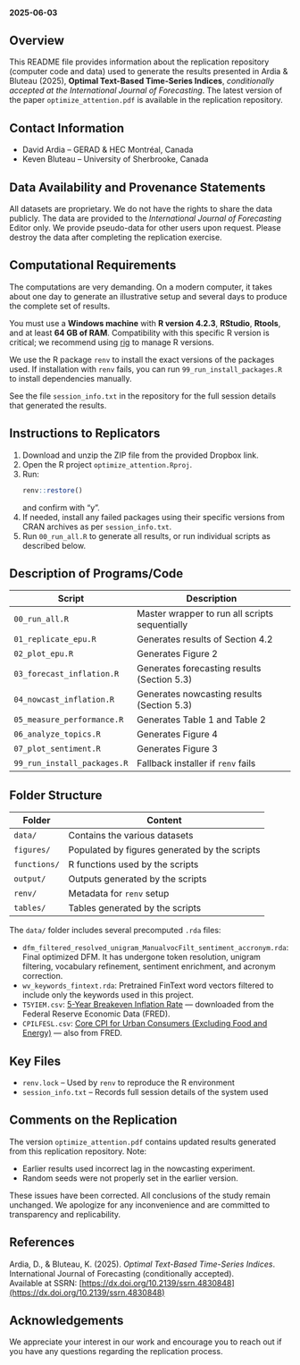 #### 2025-06-03

## Overview

This README file provides information about the replication repository (computer code and data) used to generate the results presented in Ardia & Bluteau (2025), **Optimal Text-Based Time-Series Indices**, *conditionally accepted at the International Journal of Forecasting*. The latest version of the paper `optimize_attention.pdf` is available in the replication repository.

## Contact Information

- David Ardia – GERAD & HEC Montréal, Canada  
- Keven Bluteau – University of Sherbrooke, Canada

## Data Availability and Provenance Statements

All datasets are proprietary. We do not have the rights to share the data publicly. The data are provided to the *International Journal of Forecasting* Editor only. We provide pseudo-data for other users upon request. Please destroy the data after completing the replication exercise.

## Computational Requirements

The computations are very demanding. On a modern computer, it takes about one day to generate an illustrative setup and several days to produce the complete set of results.

You must use a **Windows machine** with **R version 4.2.3**, **RStudio**, **Rtools**, and at least **64 GB of RAM**. Compatibility with this specific R version is critical; we recommend using [rig](https://github.com/r-lib/rig/releases) to manage R versions.

We use the R package `renv` to install the exact versions of the packages used. If installation with `renv` fails, you can run `99_run_install_packages.R` to install dependencies manually.

See the file `session_info.txt` in the repository for the full session details that generated the results.

## Instructions to Replicators

1. Download and unzip the ZIP file from the provided Dropbox link.
2. Open the R project `optimize_attention.Rproj`.
3. Run:
   ```r
   renv::restore()
   ```
   and confirm with “y”.
4. If needed, install any failed packages using their specific versions from CRAN archives as per `session_info.txt`.
5. Run `00_run_all.R` to generate all results, or run individual scripts as described below.

## Description of Programs/Code

| Script                   | Description                                          |
|--------------------------|------------------------------------------------------|
| `00_run_all.R`           | Master wrapper to run all scripts sequentially       |
| `01_replicate_epu.R`     | Generates results of Section 4.2                     |
| `02_plot_epu.R`          | Generates Figure 2                                   |
| `03_forecast_inflation.R`| Generates forecasting results (Section 5.3)          |
| `04_nowcast_inflation.R` | Generates nowcasting results (Section 5.3)           |
| `05_measure_performance.R`| Generates Table 1 and Table 2                       |
| `06_analyze_topics.R`    | Generates Figure 4                                   |
| `07_plot_sentiment.R`    | Generates Figure 3                                   |
| `99_run_install_packages.R` | Fallback installer if `renv` fails                |

## Folder Structure

| Folder     | Content                                                       |
|------------|---------------------------------------------------------------|
| `data/`    | Contains the various datasets                                 |
| `figures/` | Populated by figures generated by the scripts                 |
| `functions/` | R functions used by the scripts                             |
| `output/`  | Outputs generated by the scripts                              |
| `renv/`    | Metadata for `renv` setup                                     |
| `tables/`  | Tables generated by the scripts                               |

The `data/` folder includes several precomputed `.rda` files:

- `dfm_filtered_resolved_unigram_ManualvocFilt_sentiment_accronym.rda`: Final optimized DFM. It has undergone token resolution, unigram filtering, vocabulary refinement, sentiment enrichment, and acronym correction.
- `wv_keywords_fintext.rda`: Pretrained FinText word vectors filtered to include only the keywords used in this project.
- `T5YIEM.csv`: [5-Year Breakeven Inflation Rate](https://fred.stlouisfed.org/series/T5YIEM) — downloaded from the Federal Reserve Economic Data (FRED).
- `CPILFESL.csv`: [Core CPI for Urban Consumers (Excluding Food and Energy)](https://fred.stlouisfed.org/series/CPILFESL) — also from FRED.

## Key Files

- `renv.lock` – Used by `renv` to reproduce the R environment
- `session_info.txt` – Records full session details of the system used

## Comments on the Replication

The version `optimize_attention.pdf` contains updated results generated from this replication repository. Note:

- Earlier results used incorrect lag in the nowcasting experiment.
- Random seeds were not properly set in the earlier version.

These issues have been corrected. All conclusions of the study remain unchanged. We apologize for any inconvenience and are committed to transparency and replicability.

## References

Ardia, D., & Bluteau, K. (2025). *Optimal Text-Based Time-Series Indices*. International Journal of Forecasting (conditionally accepted).  
Available at SSRN: [https://dx.doi.org/10.2139/ssrn.4830848](https://dx.doi.org/10.2139/ssrn.4830848)

## Acknowledgements

We appreciate your interest in our work and encourage you to reach out if you have any questions regarding the replication process.
